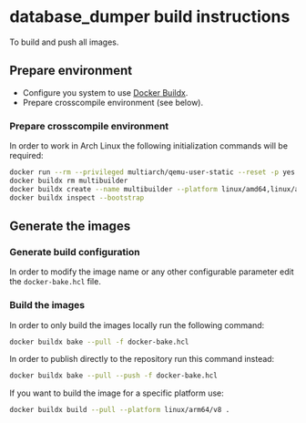 # database_dumper build instructions
To build and push all images.

## Prepare environment
* Configure you system to use [Docker Buildx](https://docs.docker.com/buildx/working-with-buildx/).
* Prepare crosscompile environment (see below).

### Prepare crosscompile environment
In order to work in Arch Linux the following initialization commands will be required:

```sh
docker run --rm --privileged multiarch/qemu-user-static --reset -p yes
docker buildx rm multibuilder
docker buildx create --name multibuilder --platform linux/amd64,linux/arm64/v8,linux/ppc64le,linux/s390x --driver docker-container --use
docker buildx inspect --bootstrap
```

## Generate the images
### Generate build configuration
In order to modify the image name or any other configurable parameter edit the `docker-bake.hcl` file.

### Build the images
In order to only build the images locally run the following command:

```sh
docker buildx bake --pull -f docker-bake.hcl
```

In order to publish directly to the repository run this command instead:

```sh
docker buildx bake --pull --push -f docker-bake.hcl
```

If you want to build the image for a specific platform use:
```sh
docker buildx build --pull --platform linux/arm64/v8 .
```
